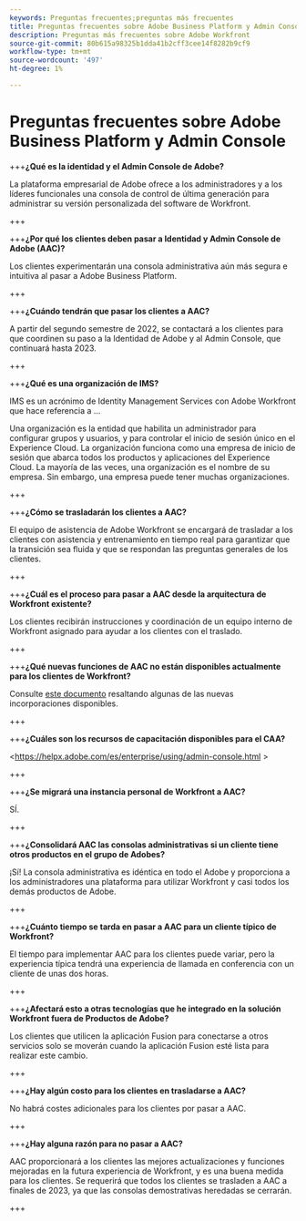```yaml
---
keywords: Preguntas frecuentes;preguntas más frecuentes
title: Preguntas frecuentes sobre Adobe Business Platform y Admin Console
description: Preguntas más frecuentes sobre Adobe Workfront
source-git-commit: 80b615a98325b1dda41b2cff3cee14f8282b9cf9
workflow-type: tm+mt
source-wordcount: '497'
ht-degree: 1%

---
```


# Preguntas frecuentes sobre Adobe Business Platform y Admin Console

+++**¿Qué es la identidad y el Admin Console de Adobe?**

La plataforma empresarial de Adobe ofrece a los administradores y a los líderes funcionales una consola de control de última generación para administrar su versión personalizada del software de Workfront.

+++

+++**¿Por qué los clientes deben pasar a Identidad y Admin Console de Adobe (AAC)?**

Los clientes experimentarán una consola administrativa aún más segura e intuitiva al pasar a Adobe Business Platform.

+++

+++**¿Cuándo tendrán que pasar los clientes a AAC?**

A partir del segundo semestre de 2022, se contactará a los clientes para que coordinen su paso a la Identidad de Adobe y al Admin Console, que continuará hasta 2023.

+++

+++**¿Qué es una organización de IMS?**

IMS es un acrónimo de Identity Management Services con Adobe Workfront que hace referencia a ...

Una organización es la entidad que habilita un administrador para configurar grupos y usuarios, y para controlar el inicio de sesión único en el Experience Cloud. La organización funciona como una empresa de inicio de sesión que abarca todos los productos y aplicaciones del Experience Cloud. La mayoría de las veces, una organización es el nombre de su empresa. Sin embargo, una empresa puede tener muchas organizaciones.

+++

+++**¿Cómo se trasladarán los clientes a AAC?**

El equipo de asistencia de Adobe Workfront se encargará de trasladar a los clientes con asistencia y entrenamiento en tiempo real para garantizar que la transición sea fluida y que se respondan las preguntas generales de los clientes.

+++

+++**¿Cuál es el proceso para pasar a AAC desde la arquitectura de Workfront existente?**

Los clientes recibirán instrucciones y coordinación de un equipo interno de Workfront asignado para ayudar a los clientes con el traslado.

+++

+++**¿Qué nuevas funciones de AAC no están disponibles actualmente para los clientes de Workfront?**

Consulte [este documento](overview.md) resaltando algunas de las nuevas incorporaciones disponibles.

+++

+++**¿Cuáles son los recursos de capacitación disponibles para el CAA?**

&lt;https://helpx.adobe.com/es/enterprise/using/admin-console.html >

+++

+++**¿Se migrará una instancia personal de Workfront a AAC?**

SÍ.

+++

+++**¿Consolidará AAC las consolas administrativas si un cliente tiene otros productos en el grupo de Adobes?**

¡Sí! La consola administrativa es idéntica en todo el Adobe y proporciona a los administradores una plataforma para utilizar Workfront y casi todos los demás productos de Adobe.

+++

+++**¿Cuánto tiempo se tarda en pasar a AAC para un cliente típico de Workfront?**

El tiempo para implementar AAC para los clientes puede variar, pero la experiencia típica tendrá una experiencia de llamada en conferencia con un cliente de unas dos horas.

+++

+++**¿Afectará esto a otras tecnologías que he integrado en la solución Workfront fuera de Productos de Adobe?**

Los clientes que utilicen la aplicación Fusion para conectarse a otros servicios solo se moverán cuando la aplicación Fusion esté lista para realizar este cambio.

+++

+++**¿Hay algún costo para los clientes en trasladarse a AAC?**

No habrá costes adicionales para los clientes por pasar a AAC.

+++

+++**¿Hay alguna razón para no pasar a AAC?**

AAC proporcionará a los clientes las mejores actualizaciones y funciones mejoradas en la futura experiencia de Workfront, y es una buena medida para los clientes. Se requerirá que todos los clientes se trasladen a AAC a finales de 2023, ya que las consolas demostrativas heredadas se cerrarán.

+++
